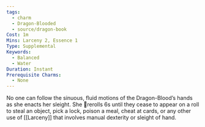 ```yaml
---
tags:
  - charm
  - Dragon-Blooded
  - source/dragon-book
Cost: 1m
Mins: Larceny 2, Essence 1
Type: Supplemental
Keywords:
  - Balanced
  - Water
Duration: Instant
Prerequisite Charms:
  - None
---
```

No one can follow the sinuous, fluid motions of the Dragon-Blood’s hands as she enacts her sleight. She rerolls 6s until they cease to appear on a roll to steal an object, pick a lock, poison a meal, cheat at cards, or any other use of [[Larceny]] that involves manual dexterity or sleight of hand.